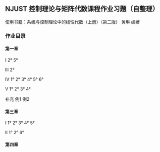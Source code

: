 ## NJUST 控制理论与矩阵代数课程作业习题（自整理）
使用书籍：系统与控制理论中的线性代数（上册）（第二版） 黄琳 编著

### 作业目录
#### 第一章
I 2° 5°

III 2°

IV 1° 2° 3° 4° 5° 6°

V 1° 2° 3° 4°

补充 例1 例2

#### 第三章
I 1° 2° 3° 4° 5°

II 1° 2° 6°

#### 第四章

